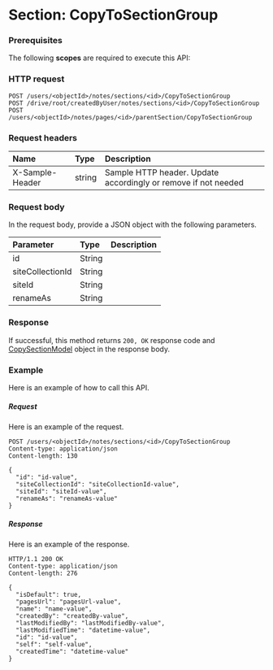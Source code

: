 # Section: CopyToSectionGroup


### Prerequisites
The following **scopes** are required to execute this API: 
### HTTP request
<!-- { "blockType": "ignored" } -->
```http
POST /users/<objectId>/notes/sections/<id>/CopyToSectionGroup
POST /drive/root/createdByUser/notes/sections/<id>/CopyToSectionGroup
POST /users/<objectId>/notes/pages/<id>/parentSection/CopyToSectionGroup

```
### Request headers
| Name       | Type | Description|
|:---------------|:--------|:----------|
| X-Sample-Header  | string  | Sample HTTP header. Update accordingly or remove if not needed|

### Request body
In the request body, provide a JSON object with the following parameters.

| Parameter	   | Type	|Description|
|:---------------|:--------|:----------|
|id|String||
|siteCollectionId|String||
|siteId|String||
|renameAs|String||

### Response
If successful, this method returns `200, OK` response code and [CopySectionModel](../resources/copysectionmodel.md) object in the response body.

### Example
Here is an example of how to call this API.
##### Request
Here is an example of the request.
<!-- {
  "blockType": "request",
  "name": "section_copytosectiongroup"
}-->
```http
POST /users/<objectId>/notes/sections/<id>/CopyToSectionGroup
Content-type: application/json
Content-length: 130

{
  "id": "id-value",
  "siteCollectionId": "siteCollectionId-value",
  "siteId": "siteId-value",
  "renameAs": "renameAs-value"
}
```

##### Response
Here is an example of the response.
<!-- {
  "blockType": "response",
  "truncated": false,
  "@odata.type": "microsoft.graph.copysectionmodel"
} -->
```http
HTTP/1.1 200 OK
Content-type: application/json
Content-length: 276

{
  "isDefault": true,
  "pagesUrl": "pagesUrl-value",
  "name": "name-value",
  "createdBy": "createdBy-value",
  "lastModifiedBy": "lastModifiedBy-value",
  "lastModifiedTime": "datetime-value",
  "id": "id-value",
  "self": "self-value",
  "createdTime": "datetime-value"
}
```

<!-- uuid: 57e02da2-b862-4b2f-836a-c2a183fcf46b
2015-10-21 09:49:44 UTC -->
<!-- {
  "type": "#page.annotation",
  "description": "Section: CopyToSectionGroup",
  "keywords": "",
  "section": "documentation",
  "tocPath": ""
}-->